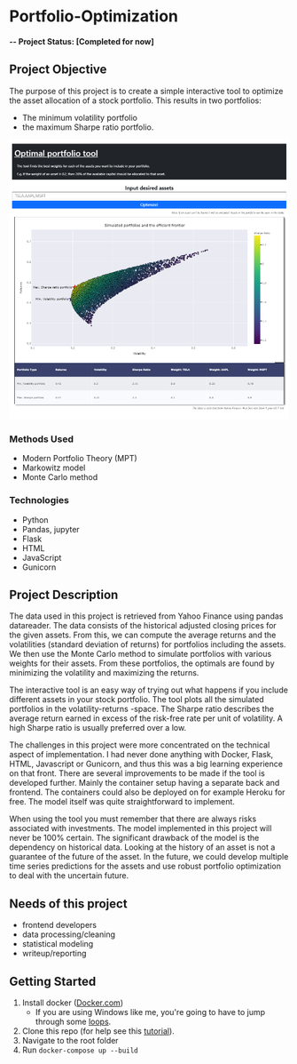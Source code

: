 # Portfolio-Optimization

#### -- Project Status: [Completed for now]

## Project Objective
The purpose of this project is to create a simple interactive tool to optimize the asset allocation of a stock portfolio. This results in two portfolios:
* The minimum volatility portfolio
* the maximum Sharpe ratio portfolio.

<p align="center">
  <img src="Testing%20and%20notebooks/example_fig_2.png" alt="example_fig" width="800"/>
</p>

### Methods Used
* Modern Portfolio Theory (MPT)
* Markowitz model
* Monte Carlo method

### Technologies
* Python
* Pandas, jupyter
* Flask
* HTML
* JavaScript
* Gunicorn

## Project Description

The data used in this project is retrieved from Yahoo Finance using pandas datareader. The data consists of the historical adjusted closing prices for the given assets. From this, we can compute the average returns and the volatilities (standard deviation of returns) for portfolios including the assets. We then use the Monte Carlo method to simulate portfolios with various weights for their assets. From these portfolios, the optimals are found by minimizing the volatility and maximizing the returns.

The interactive tool is an easy way of trying out what happens if you include different assets in your stock portfolio. The tool plots all the simulated portfolios in the volatility-returns -space. The Sharpe ratio describes the average return earned in excess of the risk-free rate per unit of volatility. A high Sharpe ratio is usually preferred over a low. 

The challenges in this project were more concentrated on the technical aspect of implementation. I had never done anything with Docker, Flask, HTML, Javascript or Gunicorn, and thus this was a big learning experience on that front. There are several improvements to be made if the tool is developed further. Mainly the container setup having a separate back and frontend. The containers could also be deployed on for example Heroku for free. The model itself was quite straightforward to implement.

When using the tool you must remember that there are always risks associated with investments. The model implemented in this project will never be 100% certain. The significant drawback of the model is the dependency on historical data. Looking at the history of an asset is not a guarantee of the future of the asset. In the future, we could develop multiple time series predictions for the assets and use robust portfolio optimization to deal with the uncertain future.

## Needs of this project

- frontend developers
- data processing/cleaning
- statistical modeling
- writeup/reporting

## Getting Started
1. Install docker ([Docker.com](https://www.docker.com/products/docker-desktop))
     - If you are using Windows like me, you're going to have to jump through some [loops](https://dockerwebdev.com/tutorials/install-docker/).
2. Clone this repo (for help see this [tutorial](https://help.github.com/articles/cloning-a-repository/)).
3. Navigate to the root folder
4. Run ```docker-compose up --build```
